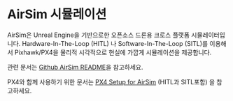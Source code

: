# AirSim 시뮬레이션

AirSim은 Unreal Engine을 기반으로한 오픈소스 드론용 크로스 플랫폼 시뮬레이터입니다. Hardware-In-The-Loop \(HITL\) 나 Software-In-The-Loop \(SITL\)를 이용해서 Pixhawk/PX4을 물리적 시각적으로 현실에 가깝게 시뮬레이션을 제공합니다.

관련 문서는 [Github AirSim README](https://github.com/Microsoft/AirSim/blob/master/README.md)을 참고하세요.

PX4와 함께 사용하기 위한 문서는 [PX4 Setup for AirSim](https://github.com/Microsoft/AirSim/blob/master/docs/px4_setup.md) \(HITL과 SITL포함\) 을 참고하세요.

